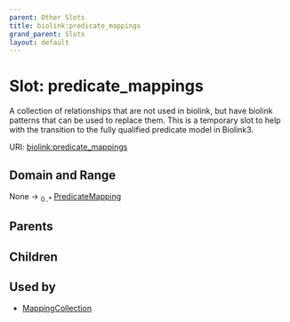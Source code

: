 ```yaml
---
parent: Other Slots
title: biolink:predicate_mappings
grand_parent: Slots
layout: default
---
```


# Slot: predicate_mappings


A collection of relationships that are not used in biolink, but have biolink patterns that can  be used to replace them.  This is a temporary slot to help with the transition to the fully qualified predicate model in Biolink3.

URI: [biolink:predicate_mappings](https://w3id.org/biolink/vocab/predicate_mappings)

## Domain and Range

None ->  <sub>0..\*</sub> [PredicateMapping](PredicateMapping.md)

## Parents


## Children


## Used by

 * [MappingCollection](MappingCollection.md)

